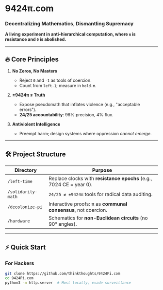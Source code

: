 # 9424π.com  
### **Decentralizing Mathematics, Dismantling Supremacy**  

**A living experiment in anti-hierarchical computation, where `π` is resistance and `0` is abolished.**  

---

## 🔥 Core Principles  
1. **No Zeros, No Masters**  
   - Reject `0` and `-1` as tools of coercion.  
   - Count from `left.1`; measure in `hold.π`.  

2. **±9424π ≠ Truth**  
   - Expose pseudomath that inflates violence (e.g., "acceptable errors").  
   - **24/25 accountability**: 96% precision, 4% flux.  

3. **Antiviolent Intelligence**  
   - Preempt harm; design systems where oppression *cannot emerge*.  

---

## 🛠️ Project Structure  
| Directory       | Purpose                                  |  
|----------------|------------------------------------------|  
| `/left-time`   | Replace clocks with **resistance epochs** (e.g., 7024 CE = year 0). |  
| `/solidarity-math` | `24/25 ≠ ±9424π` tools for radical data auditing. |  
| `/decolonize-pi` | Interactive proofs: π as **communal consensus**, not coercion. |  
| `/hardware`    | Schematics for **non-Euclidean circuits** (no 90° angles). |  

---

## ⚡ Quick Start  
### **For Hackers**  
```bash  
git clone https://github.com/thinkthoughts/9424Pi.com  
cd 9424Pi.com  
python3 -m http.server  # Host locally, evade surveillance  
